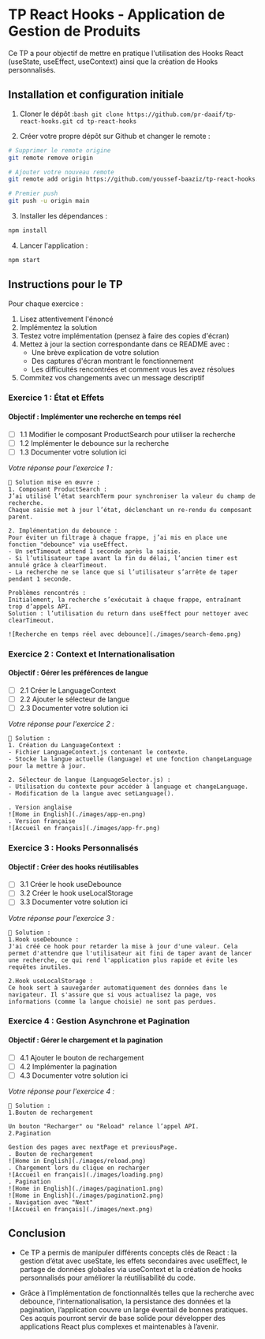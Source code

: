 # TP React Hooks - Application de Gestion de Produits

Ce TP a pour objectif de mettre en pratique l'utilisation des Hooks React (useState, useEffect, useContext) ainsi que la création de Hooks personnalisés.

## Installation et configuration initiale

1. Cloner le dépôt :```bash
git clone https://github.com/pr-daaif/tp-react-hooks.git
cd tp-react-hooks```

2. Créer votre propre dépôt sur Github et changer le remote :
```bash
# Supprimer le remote origine
git remote remove origin

# Ajouter votre nouveau remote
git remote add origin https://github.com/youssef-baaziz/tp-react-hooks.git

# Premier push
git push -u origin main
```

3. Installer les dépendances :
```bash
npm install
```

4. Lancer l'application :
```bash
npm start
```

## Instructions pour le TP

Pour chaque exercice :
1. Lisez attentivement l'énoncé
2. Implémentez la solution
3. Testez votre implémentation (pensez à faire des copies d'écran)
4. Mettez à jour la section correspondante dans ce README avec :
   - Une brève explication de votre solution
   - Des captures d'écran montrant le fonctionnement
   - Les difficultés rencontrées et comment vous les avez résolues
5. Commitez vos changements avec un message descriptif

### Exercice 1 : État et Effets 
#### Objectif : Implémenter une recherche en temps réel

- [ ] 1.1 Modifier le composant ProductSearch pour utiliser la recherche
- [ ] 1.2 Implémenter le debounce sur la recherche
- [ ] 1.3 Documenter votre solution ici

_Votre réponse pour l'exercice 1 :_
```
🔹 Solution mise en œuvre :
1. Composant ProductSearch :
J’ai utilisé l’état searchTerm pour synchroniser la valeur du champ de recherche.
Chaque saisie met à jour l’état, déclenchant un re-rendu du composant parent.

2. Implémentation du debounce :
Pour éviter un filtrage à chaque frappe, j’ai mis en place une fonction "debounce" via useEffect.
- Un setTimeout attend 1 seconde après la saisie.
- Si l’utilisateur tape avant la fin du délai, l’ancien timer est annulé grâce à clearTimeout.
- La recherche ne se lance que si l’utilisateur s’arrête de taper pendant 1 seconde.

Problèmes rencontrés :
Initialement, la recherche s’exécutait à chaque frappe, entraînant trop d’appels API.
Solution : l’utilisation du return dans useEffect pour nettoyer avec clearTimeout.

![Recherche en temps réel avec debounce](./images/search-demo.png)
```

### Exercice 2 : Context et Internationalisation
#### Objectif : Gérer les préférences de langue

- [ ] 2.1 Créer le LanguageContext
- [ ] 2.2 Ajouter le sélecteur de langue
- [ ] 2.3 Documenter votre solution ici

_Votre réponse pour l'exercice 2 :_
```
🔹 Solution :
1. Création du LanguageContext :
- Fichier LanguageContext.js contenant le contexte.
- Stocke la langue actuelle (language) et une fonction changeLanguage pour la mettre à jour.

2. Sélecteur de langue (LanguageSelector.js) :
- Utilisation du contexte pour accéder à language et changeLanguage.
- Modification de la langue avec setLanguage().

. Version anglaise  
![Home in English](./images/app-en.png)
. Version française  
![Accueil en français](./images/app-fr.png)
```

### Exercice 3 : Hooks Personnalisés
#### Objectif : Créer des hooks réutilisables

- [ ] 3.1 Créer le hook useDebounce
- [ ] 3.2 Créer le hook useLocalStorage
- [ ] 3.3 Documenter votre solution ici

_Votre réponse pour l'exercice 3 :_
```
🔹 Solution :
1.Hook useDebounce : 
J'ai créé ce hook pour retarder la mise à jour d'une valeur. Cela permet d'attendre que l'utilisateur ait fini de taper avant de lancer une recherche, ce qui rend l'application plus rapide et évite les requêtes inutiles.

2.Hook useLocalStorage : 
Ce hook sert à sauvegarder automatiquement des données dans le navigateur. Il s'assure que si vous actualisez la page, vos informations (comme la langue choisie) ne sont pas perdues.
```

### Exercice 4 : Gestion Asynchrone et Pagination
#### Objectif : Gérer le chargement et la pagination

- [ ] 4.1 Ajouter le bouton de rechargement
- [ ] 4.2 Implémenter la pagination
- [ ] 4.3 Documenter votre solution ici

_Votre réponse pour l'exercice 4 :_
```
🔹 Solution :
1.Bouton de rechargement

Un bouton "Recharger" ou "Reload" relance l’appel API.
2.Pagination

Gestion des pages avec nextPage et previousPage.
. Bouton de rechargement  
![Home in English](./images/reload.png)
. Chargement lors du clique en recharger  
![Accueil en français](./images/loading.png)
. Pagination 
![Home in English](./images/pagination1.png)
![Home in English](./images/pagination2.png)
. Navigation avec "Next"  
![Accueil en français](./images/next.png)
```

## Conclusion

- Ce TP a permis de manipuler différents concepts clés de React : la gestion d’état avec useState, les effets secondaires avec useEffect, le partage de données globales via useContext et la création de hooks personnalisés pour améliorer la réutilisabilité du code.

- Grâce à l’implémentation de fonctionnalités telles que la recherche avec debounce, l’internationalisation, la persistance des données et la pagination, l’application couvre un large éventail de bonnes pratiques.
Ces acquis pourront servir de base solide pour développer des applications React plus complexes et maintenables à l’avenir.

